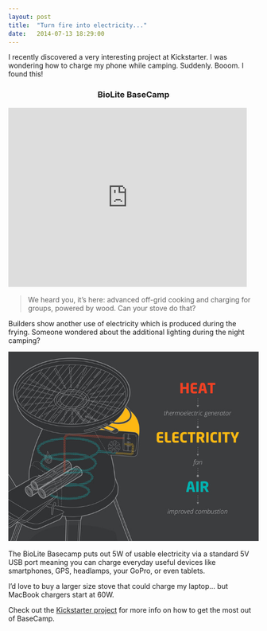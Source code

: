 ```yaml
---
layout: post
title:  "Turn fire into electricity..."
date:   2014-07-13 18:29:00
---
```


I recently discovered a very interesting project at Kickstarter. I was wondering how to charge my phone while camping. Suddenly. Booom. I found this!

<div style="text-align: center;"><h3>BioLite BaseCamp</h3></div>

<iframe width="480" height="360" src="https://www.kickstarter.com/projects/biolite/biolite-basecamp-stove-turn-fire-into-electricity/widget/video.html" frameborder="0" scrolling="no"> </iframe>

> We heard you, it’s here: advanced off-grid cooking and charging for groups, powered by wood. Can your stove do that?

Builders show another use of electricity which is produced during the frying. Someone wondered about the additional lighting during the night camping?

<img src="/assets/images/prints/e9e43345cec24bd43723d6f33e70b6bf_large.jpg" />

The BioLite Basecamp puts out 5W of usable electricity via a standard 5V USB port meaning you can charge everyday useful devices like smartphones, GPS, headlamps, your GoPro, or even tablets.

I’d love to buy a larger size stove that could charge my laptop... but MacBook chargers start at 60W.

Check out the [Kickstarter project][kickstarter] for more info on how to get the most out of BaseCamp.

[kickstarter]: https://www.kickstarter.com/projects/biolite/biolite-basecamp-stove-turn-fire-into-electricity
